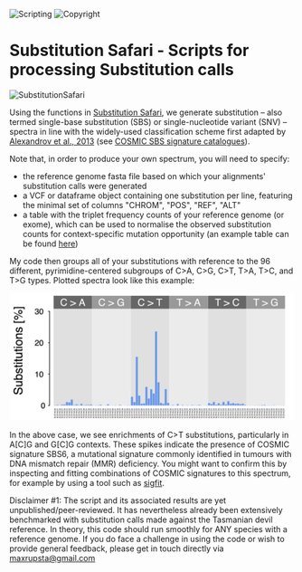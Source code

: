 ![Scripting](https://img.shields.io/badge/Language-R-yellow.svg) ![Copyright](https://img.shields.io/badge/Copyright-(c)_2022_Max\_Stammnitz\_@TCG\_Cambridge-green.svg)

Substitution Safari - Scripts for processing Substitution calls
===============================================================
![SubstitutionSafari](/Images/SubstitutionSafari_logo.png)

Using the functions in [Substitution Safari](/SubstitutionSafari.R), we generate substitution – also termed single-base substitution (SBS) or single-nucleotide variant (SNV) – spectra in line with the widely-used classification scheme first adapted by [Alexandrov et al., 2013](https://www.nature.com/articles/nature12477) (see [COSMIC SBS signature catalogues](https://cancer.sanger.ac.uk/signatures/sbs/)).

Note that, in order to produce your own spectrum, you will need to specify:
* the reference genome fasta file based on which your alignments' substitution calls were generated
* a VCF or dataframe object containing one substitution per line, featuring the minimal set of columns "CHROM", "POS", "REF", "ALT"
* a table with the triplet frequency counts of your reference genome (or exome), which can be used to normalise the observed substitution counts for context-specific mutation opportunity (an example table can be found [here](/Files/reference_genome_trinucleotides.txt))

My code then groups all of your substitutions with reference to the 96 different, pyrimidine-centered subgroups of C>A, C>G, C>T, T>A, T>C, and T>G types. Plotted spectra look like this example:

![example](/Images/Example_spectrum.png)

In the above case, we see enrichments of C>T substitutions, particularly in A[C]G and G[C]G contexts. These spikes indicate the presence of COSMIC signature SBS6, a mutational signature commonly identified in tumours with DNA mismatch repair (MMR) deficiency. You might want to confirm this by inspecting and fitting combinations of COSMIC signatures to this spectrum, for example by using a tool such as [sigfit](https://github.com/kgori/sigfit).

Disclaimer #1: The script and its associated results are yet unpublished/peer-reviewed. It has nevertheless already been extensively benchmarked with substitution calls made against the Tasmanian devil reference. In theory, this code should run smoothly for ANY species with a reference genome. If you do face a challenge in using the code or wish to provide general feedback, please get in touch directly via maxrupsta@gmail.com
